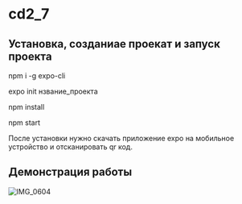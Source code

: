 # cd2_7
## Установка, созданиае проекат и запуск проекта
npm i -g expo-cli 

expo init нзвание_проекта

npm install

npm start 

После установки нужно скачать приложение expo на мобильное устройство и отсканировать qr код.

## Демонстрация работы
![IMG_0604](https://user-images.githubusercontent.com/72688086/165735251-096165b0-325f-4fd9-8c90-3e36edddd735.PNG)
